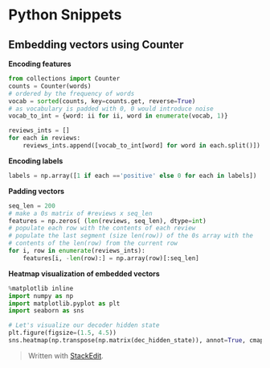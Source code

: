 # Python Snippets


## Embedding vectors using Counter

**Encoding features**
```python
from collections import Counter
counts = Counter(words)
# ordered by the frequency of words
vocab = sorted(counts, key=counts.get, reverse=True)
# as vocabulary is padded with 0, 0 would introduce noise
vocab_to_int = {word: ii for ii, word in enumerate(vocab, 1)}

reviews_ints = []
for each in reviews:
	reviews_ints.append([vocab_to_int[word] for word in each.split()])
```
**Encoding labels**
```python
labels = np.array([1 if each =='positive' else 0 for each in labels])
```

**Padding vectors**
```python
seq_len = 200
# make a 0s matrix of #reviews x seq_len
features = np.zeros( (len(reviews, seq_len), dtype=int)
# populate each row with the contents of each review
# populate the last segment (size len(row)) of the 0s array with the 
# contents of the len(row) from the current row
for i, row in enumerate(reviews_ints):
	features[i, -len(row):] = np.array(row)[:seq_len]
```

**Heatmap visualization of embedded vectors**

```python
%matplotlib inline
import numpy as np
import matplotlib.pyplot as plt
import seaborn as sns

# Let's visualize our decoder hidden state
plt.figure(figsize=(1.5, 4.5))
sns.heatmap(np.transpose(np.matrix(dec_hidden_state)), annot=True, cmap=sns.light_palette("purple", as_cmap=True), linewidths=1)
```

> Written with [StackEdit](https://stackedit.io/).
<!--stackedit_data:
eyJoaXN0b3J5IjpbLTEzOTY0NzUyNzksLTEyNDY4OTA5MjAsOT
I4MjgzMzM0XX0=
-->